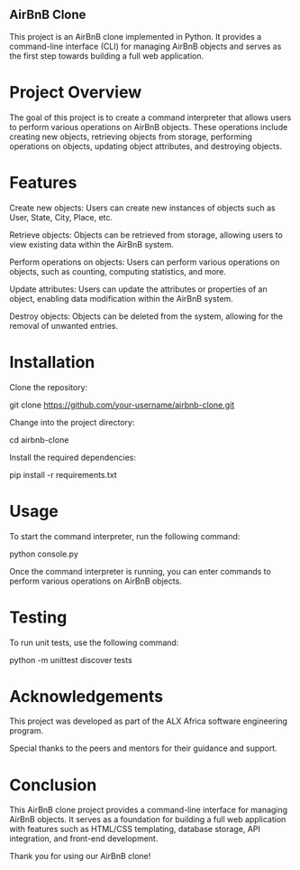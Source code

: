 ## AirBnB Clone
This project is an AirBnB clone implemented in Python. It provides a command-line interface (CLI) for managing AirBnB objects and serves as the first step towards building a full web application.

# Project Overview

The goal of this project is to create a command interpreter that allows users to perform various operations on AirBnB objects. These operations include creating new objects, retrieving objects from storage, performing operations on objects, updating object attributes, and destroying objects.

# Features

Create new objects: Users can create new instances of objects such as User, State, City, Place, etc.

Retrieve objects: Objects can be retrieved from storage, allowing users to view existing data within the AirBnB system.

Perform operations on objects: Users can perform various operations on objects, such as counting, computing statistics, and more.

Update attributes: Users can update the attributes or properties of an object, enabling data modification within the AirBnB system.

Destroy objects: Objects can be deleted from the system, allowing for the removal of unwanted entries.

# Installation

Clone the repository:

git clone <https://github.com/your-username/airbnb-clone.git>

Change into the project directory:

cd airbnb-clone

Install the required dependencies:

pip install -r requirements.txt

# Usage

To start the command interpreter, run the following command:

python console.py

Once the command interpreter is running, you can enter commands to perform various operations on AirBnB objects.

# Testing

To run unit tests, use the following command:

python -m unittest discover tests

# Acknowledgements

This project was developed as part of the ALX Africa software engineering program.

Special thanks to the peers and mentors for their guidance and support.

# Conclusion

This AirBnB clone project provides a command-line interface for managing AirBnB objects. It serves as a foundation for building a full web application with features such as HTML/CSS templating, database storage, API integration, and front-end development.

Thank you for using our AirBnB clone!